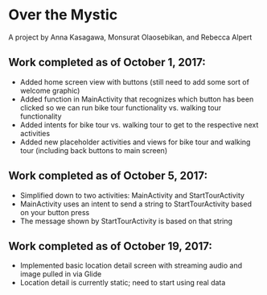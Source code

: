 # Over the Mystic

A project by Anna Kasagawa, Monsurat Olaosebikan, and Rebecca Alpert

## Work completed as of October 1, 2017:  
* Added home screen view with buttons (still need to add some sort of welcome graphic)
* Added function in MainActivity that recognizes which button has been clicked so we can run bike tour functionality vs. walking tour functionality
* Added intents for bike tour vs. walking tour to get to the respective next activities 
* Added new placeholder activities and views for bike tour and walking tour (including back buttons to main screen)

## Work completed as of October 5, 2017:
* Simplified down to two activities: MainActivity and StartTourActivity
* MainActivity uses an intent to send a string to StartTourActivity based on your button press
* The message shown by StartTourActivity is based on that string

## Work completed as of October 19, 2017:
* Implemented basic location detail screen with streaming audio and image pulled in via Glide
* Location detail is currently static; need to start using real data
